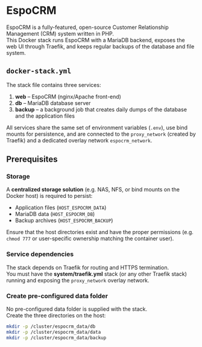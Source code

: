 # EspoCRM

EspoCRM is a fully-featured, open-source Customer Relationship Management (CRM) system written in PHP.  
This Docker stack runs EspoCRM with a MariaDB backend, exposes the web UI through Traefik, and keeps regular backups of the database and file system.

## `docker-stack.yml`
The stack file contains three services:

1. **web** – EspoCRM (nginx/Apache front-end)  
2. **db** – MariaDB database server  
3. **backup** – a background job that creates daily dumps of the database and the application files

All services share the same set of environment variables (`.env`), use bind mounts for persistence, and are connected to the `proxy_network` (created by Traefik) and a dedicated overlay network `espocrm_network`.

## Prerequisites

### Storage
A **centralized storage solution** (e.g. NAS, NFS, or bind mounts on the Docker host) is required to persist:

- Application files (`HOST_ESPOCRM_DATA`)
- MariaDB data (`HOST_ESPOCRM_DB`)
- Backup archives (`HOST_ESPOCRM_BACKUP`)

Ensure that the host directories exist and have the proper permissions (e.g. `chmod 777` or user-specific ownership matching the container user).

### Service dependencies
The stack depends on Traefik for routing and HTTPS termination.  
You must have the **system/traefik.yml** stack (or any other Traefik stack) running and exposing the `proxy_network` overlay network.

### Create pre-configured data folder
No pre-configured data folder is supplied with the stack.  
Create the three directories on the host:

```bash
mkdir -p /cluster/espocrm_data/db
mkdir -p /cluster/espocrm_data/data
mkdir -p /cluster/espocrm_data/backup